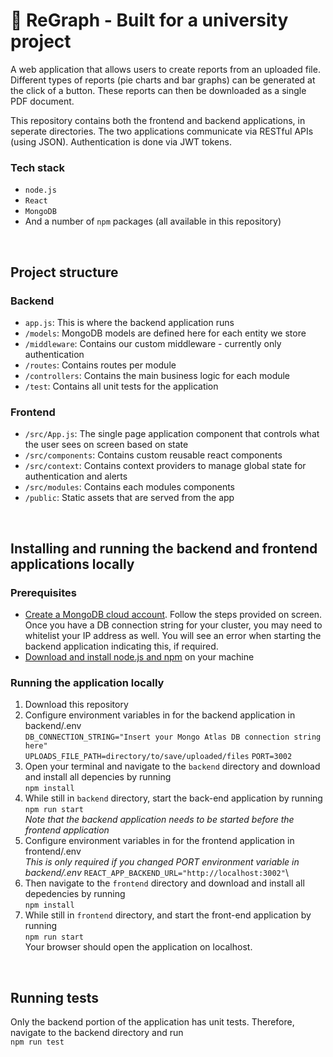 # :signal_strength: ReGraph - Built for a university project

A web application that allows users to create reports from an uploaded file. Different types of reports (pie charts and bar graphs) can be generated at the click of a button. These reports can then be downloaded as a single PDF document.

This repository contains both the frontend and backend applications, in seperate directories. The two applications communicate via RESTful APIs (using JSON). Authentication is done via JWT tokens.

### Tech stack

- `node.js`
- `React`
- `MongoDB`
- And a number of `npm` packages (all available in this repository)

<br/>

## Project structure

### Backend
- `app.js`: This is where the backend application runs
- `/models`: MongoDB models are defined here for each entity we store
- `/middleware`: Contains our custom middleware - currently only authentication
- `/routes`: Contains routes per module
- `/controllers`: Contains the main business logic for each module
- `/test`: Contains all unit tests for the application

### Frontend
- `/src/App.js`: The single page application component that controls what the user sees on screen based on state
- `/src/components`: Contains custom reusable react components
- `/src/context`: Contains context providers to manage global state for authentication and alerts
- `/src/modules`: Contains each modules components
- `/public`: Static assets that are served from the app

<br/>

## Installing and running the backend and frontend applications locally

### Prerequisites

- [Create a MongoDB cloud account](https://account.mongodb.com/account/register). Follow the steps provided on screen. Once you have a DB connection string for your cluster, you may need to whitelist your IP address as well. You will see an error when starting the backend application indicating this, if required.
- [Download and install node.js and npm](https://docs.npmjs.com/downloading-and-installing-node-js-and-npm) on your machine

### Running the application locally

1. Download this repository
2. Configure environment variables in for the backend application in backend/.env\
   `DB_CONNECTION_STRING="Insert your Mongo Atlas DB connection string here"`\
   `UPLOADS_FILE_PATH=directory/to/save/uploaded/files`
   `PORT=3002`
3. Open your terminal and navigate to the `backend` directory and download and install all depencies by running\
   `npm install`
4. While still in `backend` directory, start the back-end application by running\
   `npm run start`\
   _Note that the backend application needs to be started before the frontend application_
5. Configure environment variables in for the frontend application in frontend/.env\
   _This is only required if you changed PORT environment variable in backend/.env_
   `REACT_APP_BACKEND_URL="http://localhost:3002"`\
6. Then navigate to the `frontend` directory and download and install all depedencies by running\
   `npm install`
7. While still in `frontend` directory, and start the front-end application by running\
   `npm run start`\
   Your browser should open the application on localhost.

<br/>

## Running tests

Only the backend portion of the application has unit tests. Therefore, navigate to the backend directory and run\
`npm run test`

